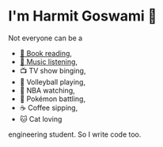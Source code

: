 # I'm Harmit Goswami 🦀

Not everyone can be a 
- [📖 Book reading](https://www.goodreads.com/user/show/139369105-harmit),
- [🎵 Music listening](https://open.spotify.com/user/iwhdpjdgakbzlff41cqchpams),
- 📺 TV show binging,
- 🏐 Volleyball playing,
- 🏀 NBA watching,
- 👾 Pokémon battling,
- ☕️ Coffee sipping,
- 🐱 Cat loving

engineering student. So I write code too.
